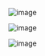 ![image](https://github.com/Tan12d/PWC_Programming_Fundamentals-Java/assets/100254217/ed60b4b4-3b39-444f-9016-178cac298f71)

![image](https://github.com/Tan12d/PWC_Programming_Fundamentals-Java/assets/100254217/cbca17f0-f8f5-4c37-8dfe-f3f45d821d53)

![image](https://github.com/Tan12d/PWC_Programming_Fundamentals-Java/assets/100254217/7e9974f0-e58a-4653-be58-7cdd83d50ad1)
